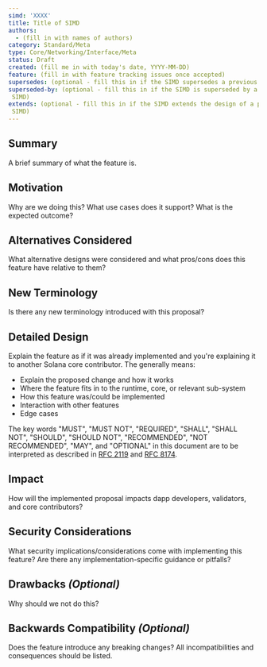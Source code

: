 ```yaml
---
simd: 'XXXX'
title: Title of SIMD
authors:
  - (fill in with names of authors)
category: Standard/Meta
type: Core/Networking/Interface/Meta
status: Draft
created: (fill me in with today's date, YYYY-MM-DD)
feature: (fill in with feature tracking issues once accepted)
supersedes: (optional - fill this in if the SIMD supersedes a previous SIMD)
superseded-by: (optional - fill this in if the SIMD is superseded by a subsequent
 SIMD)
extends: (optional - fill this in if the SIMD extends the design of a previous
 SIMD)
---
```


## Summary

A brief summary of what the feature is.

## Motivation

Why are we doing this? What use cases does it support? What is the expected
outcome?

## Alternatives Considered

What alternative designs were considered and what pros/cons does this feature
have relative to them?

## New Terminology

Is there any new terminology introduced with this proposal?

## Detailed Design

Explain the feature as if it was already implemented and you're explaining it
to another Solana core contributor. The generally means:

- Explain the proposed change and how it works
- Where the feature fits in to the runtime, core, or relevant sub-system
- How this feature was/could be implemented
- Interaction with other features
- Edge cases

The key words "MUST", "MUST NOT", "REQUIRED", "SHALL", "SHALL NOT", "SHOULD",
"SHOULD NOT", "RECOMMENDED", "NOT RECOMMENDED", "MAY", and "OPTIONAL" in this
document are to be interpreted as described in [RFC
2119](https://www.ietf.org/rfc/rfc2119.txt) and [RFC
8174](https://www.ietf.org/rfc/rfc8174.txt).

## Impact

How will the implemented proposal impacts dapp developers, validators, and core contributors?

## Security Considerations

What security implications/considerations come with implementing this feature?
Are there any implementation-specific guidance or pitfalls?

## Drawbacks *(Optional)*

Why should we not do this?

## Backwards Compatibility *(Optional)*

Does the feature introduce any breaking changes? All incompatibilities and
consequences should be listed.